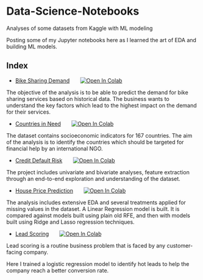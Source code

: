 # Data-Science-Notebooks
Analyses of some datasets from Kaggle with ML modeling

Posting some of my Jupyter notebooks here as I learned the art of EDA and building ML models.

## Index 

* [Bike Sharing Demand](https://github.com/namanarora97/Data-Science-Notebooks/tree/main/BikeSharingDemand-LinearRegression)  [![Open In Colab](https://github.com/namanarora97/Data-Science-Notebooks/blob/main/assets/colab-badge.svg)](https://githubtocolab.com/namanarora97/Data-Science-Notebooks/blob/main/BikeSharingDemand-LinearRegression/bike-sharing-demand-eda-predictive-analytics.ipynb)

The objective of the analysis is to be able to predict the demand for bike sharing services based on historical data. The business wants to understand the key factors which lead to the highest impact on the demand for their services.

* [Countries in Need](https://github.com/namanarora97/Data-Science-Notebooks/tree/main/Clustering-KMeans-vs-Hierarchical)  [![Open In Colab](https://github.com/namanarora97/Data-Science-Notebooks/blob/main/assets/colab-badge.svg)](https://githubtocolab.com/namanarora97/Data-Science-Notebooks/blob/main/Clustering-KMeans-vs-Hierarchical/clustering-kmeans-hierarchical-comparison.ipynb)

The dataset contains socioeconomic indicators for 167 countries. The aim of the analysis is to identify the countries which should be targeted for financial help by an international NGO.

* [Credit Default Risk](https://github.com/namanarora97/Data-Science-Notebooks/tree/main/HomeCredit-Default-Risk-EDA)  [![Open In Colab](https://github.com/namanarora97/Data-Science-Notebooks/blob/main/assets/colab-badge.svg)](https://githubtocolab.com/namanarora97/Data-Science-Notebooks/blob/main/HomeCredit-Default-Risk-EDA/complete-eda-feature-understanding.ipynb)

The project includes univariate and bivariate analyses, feature extraction through an end-to-end exploration and understanding of the dataset.

* [House Price Prediction](https://github.com/namanarora97/Data-Science-Notebooks/tree/main/HousePricePrediction-Ridge-Lasso)  [![Open In Colab](https://github.com/namanarora97/Data-Science-Notebooks/blob/main/assets/colab-badge.svg)](https://githubtocolab.com/namanarora97/Data-Science-Notebooks/blob/main/HousePricePrediction-Ridge-Lasso/house-price-prediction-ridge-and-lasso-regression.ipynb)

The analysis includes extensive EDA and several treatments applied for missing values in the dataset. A Linear Regression model is built. It is compared against models built using plain old RFE, and then with models built using Ridge and Lasso regression techniques.

* [Lead Scoring](https://github.com/namanarora97/Data-Science-Notebooks/tree/main/LeadScoring-LogisticRegression)  [![Open In Colab](https://github.com/namanarora97/Data-Science-Notebooks/blob/main/assets/colab-badge.svg)](https://githubtocolab.com/namanarora97/Data-Science-Notebooks/blob/main/HousePricePrediction-Ridge-Lasso/house-price-prediction-ridge-and-lasso-regression.ipynb)

Lead scoring is a routine business problem that is faced by any customer-facing company. 

Here I trained a logistic regression model to identify hot leads to help the company reach a better conversion rate.